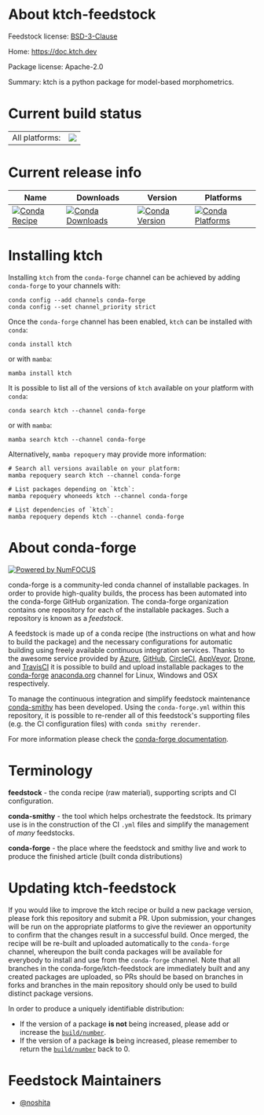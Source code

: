About ktch-feedstock
====================

Feedstock license: [BSD-3-Clause](https://github.com/conda-forge/ktch-feedstock/blob/main/LICENSE.txt)

Home: https://doc.ktch.dev

Package license: Apache-2.0

Summary: ktch is a python package for model-based morphometrics.

Current build status
====================


<table><tr><td>All platforms:</td>
    <td>
      <a href="https://dev.azure.com/conda-forge/feedstock-builds/_build/latest?definitionId=19721&branchName=main">
        <img src="https://dev.azure.com/conda-forge/feedstock-builds/_apis/build/status/ktch-feedstock?branchName=main">
      </a>
    </td>
  </tr>
</table>

Current release info
====================

| Name | Downloads | Version | Platforms |
| --- | --- | --- | --- |
| [![Conda Recipe](https://img.shields.io/badge/recipe-ktch-green.svg)](https://anaconda.org/conda-forge/ktch) | [![Conda Downloads](https://img.shields.io/conda/dn/conda-forge/ktch.svg)](https://anaconda.org/conda-forge/ktch) | [![Conda Version](https://img.shields.io/conda/vn/conda-forge/ktch.svg)](https://anaconda.org/conda-forge/ktch) | [![Conda Platforms](https://img.shields.io/conda/pn/conda-forge/ktch.svg)](https://anaconda.org/conda-forge/ktch) |

Installing ktch
===============

Installing `ktch` from the `conda-forge` channel can be achieved by adding `conda-forge` to your channels with:

```
conda config --add channels conda-forge
conda config --set channel_priority strict
```

Once the `conda-forge` channel has been enabled, `ktch` can be installed with `conda`:

```
conda install ktch
```

or with `mamba`:

```
mamba install ktch
```

It is possible to list all of the versions of `ktch` available on your platform with `conda`:

```
conda search ktch --channel conda-forge
```

or with `mamba`:

```
mamba search ktch --channel conda-forge
```

Alternatively, `mamba repoquery` may provide more information:

```
# Search all versions available on your platform:
mamba repoquery search ktch --channel conda-forge

# List packages depending on `ktch`:
mamba repoquery whoneeds ktch --channel conda-forge

# List dependencies of `ktch`:
mamba repoquery depends ktch --channel conda-forge
```


About conda-forge
=================

[![Powered by
NumFOCUS](https://img.shields.io/badge/powered%20by-NumFOCUS-orange.svg?style=flat&colorA=E1523D&colorB=007D8A)](https://numfocus.org)

conda-forge is a community-led conda channel of installable packages.
In order to provide high-quality builds, the process has been automated into the
conda-forge GitHub organization. The conda-forge organization contains one repository
for each of the installable packages. Such a repository is known as a *feedstock*.

A feedstock is made up of a conda recipe (the instructions on what and how to build
the package) and the necessary configurations for automatic building using freely
available continuous integration services. Thanks to the awesome service provided by
[Azure](https://azure.microsoft.com/en-us/services/devops/), [GitHub](https://github.com/),
[CircleCI](https://circleci.com/), [AppVeyor](https://www.appveyor.com/),
[Drone](https://cloud.drone.io/welcome), and [TravisCI](https://travis-ci.com/)
it is possible to build and upload installable packages to the
[conda-forge](https://anaconda.org/conda-forge) [anaconda.org](https://anaconda.org/)
channel for Linux, Windows and OSX respectively.

To manage the continuous integration and simplify feedstock maintenance
[conda-smithy](https://github.com/conda-forge/conda-smithy) has been developed.
Using the ``conda-forge.yml`` within this repository, it is possible to re-render all of
this feedstock's supporting files (e.g. the CI configuration files) with ``conda smithy rerender``.

For more information please check the [conda-forge documentation](https://conda-forge.org/docs/).

Terminology
===========

**feedstock** - the conda recipe (raw material), supporting scripts and CI configuration.

**conda-smithy** - the tool which helps orchestrate the feedstock.
                   Its primary use is in the construction of the CI ``.yml`` files
                   and simplify the management of *many* feedstocks.

**conda-forge** - the place where the feedstock and smithy live and work to
                  produce the finished article (built conda distributions)


Updating ktch-feedstock
=======================

If you would like to improve the ktch recipe or build a new
package version, please fork this repository and submit a PR. Upon submission,
your changes will be run on the appropriate platforms to give the reviewer an
opportunity to confirm that the changes result in a successful build. Once
merged, the recipe will be re-built and uploaded automatically to the
`conda-forge` channel, whereupon the built conda packages will be available for
everybody to install and use from the `conda-forge` channel.
Note that all branches in the conda-forge/ktch-feedstock are
immediately built and any created packages are uploaded, so PRs should be based
on branches in forks and branches in the main repository should only be used to
build distinct package versions.

In order to produce a uniquely identifiable distribution:
 * If the version of a package **is not** being increased, please add or increase
   the [``build/number``](https://docs.conda.io/projects/conda-build/en/latest/resources/define-metadata.html#build-number-and-string).
 * If the version of a package **is** being increased, please remember to return
   the [``build/number``](https://docs.conda.io/projects/conda-build/en/latest/resources/define-metadata.html#build-number-and-string)
   back to 0.

Feedstock Maintainers
=====================

* [@noshita](https://github.com/noshita/)

